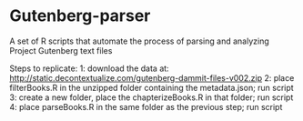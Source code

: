 # Gutenberg-parser
A set of R scripts that automate the process of parsing and analyzing Project Gutenberg text files

Steps to replicate:
1: download the data at: http://static.decontextualize.com/gutenberg-dammit-files-v002.zip
2: place filterBooks.R in the unzipped folder containing the metadata.json; run script
3: create a new folder, place the chapterizeBooks.R in that folder; run script
4: place parseBooks.R in the same folder as the previous step; run script
